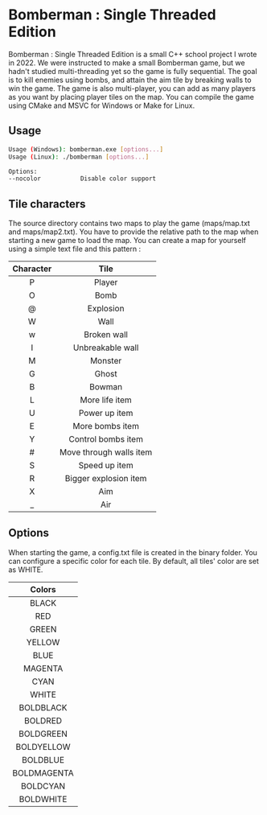 # Bomberman : Single Threaded Edition
Bomberman : Single Threaded Edition is a small C++ school project I wrote in 2022. We were instructed to make a small Bomberman game, but we hadn't studied multi-threading yet so the game is fully sequential. The goal is to kill enemies using bombs, and attain the aim tile by breaking walls to win the game. The game is also multi-player, you can add as many players as you want by placing player tiles on the map. You can compile the game using CMake and MSVC for Windows or Make for Linux.

## Usage
```bash
Usage (Windows): bomberman.exe [options...]
Usage (Linux): ./bomberman [options...]

Options:
--nocolor			Disable color support
```
## Tile characters
The source directory contains two maps to play the game (maps/map.txt and maps/map2.txt). You have to provide the relative path to the map when starting a new game to load the map. You can create a map for yourself using a simple text file and this pattern :

|  Character  |        Tile           |
| :---------: | :-------------------: |
|     P       |Player                 |
|     O       |Bomb                   |
|     @       |Explosion              |
|     W       |Wall                   |
|     w       |Broken wall            |
|     I       |Unbreakable wall       |
|     M       |Monster                |
|     G       |Ghost                  |
|     B       |Bowman                 |
|     L       |More life item         |
|     U       |Power up item          |
|     E       |More bombs item        |
|     Y       |Control bombs item     |
|     #       |Move through walls item|
|     S       |Speed up item          |
|     R       |Bigger explosion item  |
|     X       |Aim                    |
|     _       |Air                    |

## Options
When starting the game, a config.txt file is created in the binary folder. You can configure a specific color for each tile. By default, all tiles' color are set as WHITE.

|  Colors         |
| :-------------: |
|BLACK            |
|RED              |
|GREEN            |
|YELLOW           |
|BLUE             |
|MAGENTA          |
|CYAN             |
|WHITE            |
|BOLDBLACK        |
|BOLDRED          |
|BOLDGREEN        |
|BOLDYELLOW       |
|BOLDBLUE         |
|BOLDMAGENTA      |
|BOLDCYAN         |
|BOLDWHITE        |
